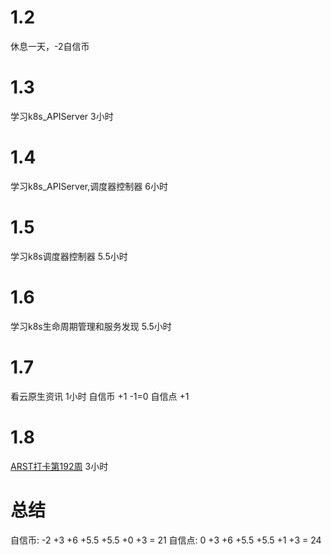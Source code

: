 # 1.2
休息一天，-2自信币

# 1.3
学习k8s_APIServer 3小时

# 1.4
学习k8s_APIServer,调度器控制器 6小时

# 1.5
学习k8s调度器控制器 5.5小时

# 1.6
学习k8s生命周期管理和服务发现 5.5小时

# 1.7
看云原生资讯 1小时
自信币 +1 -1=0
自信点 +1

# 1.8
[ARST打卡第192周](https://www.wolfdan.cn/ARST%E6%89%93%E5%8D%A1%E7%AC%AC192%E5%91%A8-192-521/) 3小时

# 总结
自信币: -2 +3 +6 +5.5 +5.5 +0 +3 = 21
自信点: 0 +3 +6 +5.5 +5.5 +1 +3 = 24